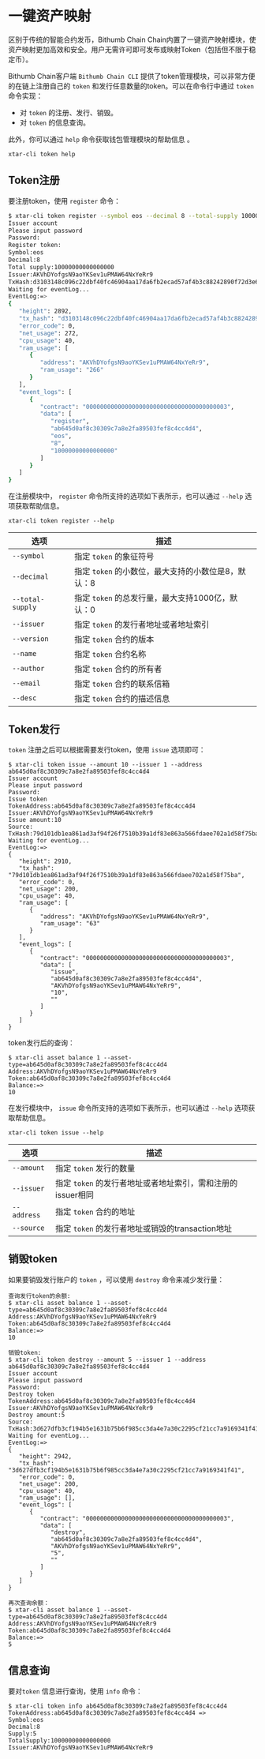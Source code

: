 # 一键资产映射

区别于传统的智能合约发币，Bithumb Chain Chain内置了一键资产映射模块，使资产映射更加高效和安全。用户无需许可即可发布或映射Token（包括但不限于稳定币）。

Bithumb Chain客户端 `Bithumb Chain CLI` 提供了token管理模块，可以非常方便的在链上注册自己的 `token` 和发行任意数量的token。可以在命令行中通过 `token` 命令实现：

- 对 `token` 的注册、发行、销毁。
- 对 `token` 的信息查询。

此外，你可以通过 `help` 命令获取钱包管理模块的帮助信息 。

```shell
xtar-cli token help
```

## Token注册

要注册token，使用 `register` 命令：

```bash
$ xtar-cli token register --symbol eos --decimal 8 --total-supply 10000000000000000 --issuer 1 --version 1.0 --name eos --author AKVhDYofgsN9aoYKSev1uPMAW64NxYeRr9 --email ******@**.com --desc eos1
Issuer account
Please input password
Password:
Register token:
Symbol:eos
Decimal:8
Total supply:10000000000000000
Issuer:AKVhDYofgsN9aoYKSev1uPMAW64NxYeRr9
TxHash:d3103148c096c22dbf40fc46904aa17da6fb2ecad57af4b3c88242890f72d3e6
Waiting for eventLog...
EventLog:=>
{
   "height": 2892,
   "tx_hash": "d3103148c096c22dbf40fc46904aa17da6fb2ecad57af4b3c88242890f72d3e6",
   "error_code": 0,
   "net_usage": 272,
   "cpu_usage": 40,
   "ram_usage": [
      {
         "address": "AKVhDYofgsN9aoYKSev1uPMAW64NxYeRr9",
         "ram_usage": "266"
      }
   ],
   "event_logs": [
      {
         "contract": "0000000000000000000000000000000000000003",
         "data": [
            "register",
            "ab645d0af8c30309c7a8e2fa89503fef8c4cc4d4",
            "eos",
            "8",
            "10000000000000000"
         ]
      }
   ]
}
```

在注册模块中， `register` 命令所支持的选项如下表所示，也可以通过 `--help` 选项获取帮助信息。

```shell
xtar-cli token register --help
```

| 选项             | 描述                                                |
| ---------------- | --------------------------------------------------- |
| `--symbol`       | 指定 `token` 的象征符号                             |
| `--decimal`      | 指定 `token` 的小数位，最大支持的小数位是8，默认：8 |
| `--total-supply` | 指定 `token` 的总发行量，最大支持1000亿，默认：0    |
| `--issuer`       | 指定 `token` 的发行者地址或者地址索引               |
| `--version`      | 指定 `token` 合约的版本                             |
| `--name`         | 指定 `token` 合约名称                               |
| `--author`       | 指定 `token` 合约的所有者                           |
| `--email`        | 指定 `token` 合约的联系信箱                         |
| `--desc`         | 指定 `token` 合约的描述信息                         |

## Token发行

`token` 注册之后可以根据需要发行token，使用 `issue` 选项即可：

```shell
$ xtar-cli token issue --amount 10 --issuer 1 --address ab645d0af8c30309c7a8e2fa89503fef8c4cc4d4
Issuer account
Please input password
Password:
Issue token
TokenAddress:ab645d0af8c30309c7a8e2fa89503fef8c4cc4d4
Issuer:AKVhDYofgsN9aoYKSev1uPMAW64NxYeRr9
Issue amount:10
Source:
TxHash:79d101db1ea861ad3af94f26f7510b39a1df83e863a566fdaee702a1d58f75ba
Waiting for eventLog...
EventLog:=>
{
   "height": 2910,
   "tx_hash": "79d101db1ea861ad3af94f26f7510b39a1df83e863a566fdaee702a1d58f75ba",
   "error_code": 0,
   "net_usage": 200,
   "cpu_usage": 40,
   "ram_usage": [
      {
         "address": "AKVhDYofgsN9aoYKSev1uPMAW64NxYeRr9",
         "ram_usage": "63"
      }
   ],
   "event_logs": [
      {
         "contract": "0000000000000000000000000000000000000003",
         "data": [
            "issue",
            "ab645d0af8c30309c7a8e2fa89503fef8c4cc4d4",
            "AKVhDYofgsN9aoYKSev1uPMAW64NxYeRr9",
            "10",
            ""
         ]
      }
   ]
}
```

token发行后的查询：

```shell
$ xtar-cli asset balance 1 --asset-type=ab645d0af8c30309c7a8e2fa89503fef8c4cc4d4
Address:AKVhDYofgsN9aoYKSev1uPMAW64NxYeRr9
Token:ab645d0af8c30309c7a8e2fa89503fef8c4cc4d4
Balance:=>
10
```

在发行模块中， `issue` 命令所支持的选项如下表所示，也可以通过 `--help` 选项获取帮助信息。

```shell
xtar-cli token issue --help
```

| 选项        | 描述                                                        |
| ----------- | ----------------------------------------------------------- |
| `--amount`  | 指定 `token` 发行的数量                                     |
| `--issuer`  | 指定 `token` 的发行者地址或者地址索引，需和注册的issuer相同 |
| `--address` | 指定 `token` 合约的地址                                     |
| `--source`  | 指定 `token` 的发行者地址或销毁的transaction地址            |

## 销毁token

如果要销毁发行账户的 `token` ，可以使用 `destroy` 命令来减少发行量：

```shell
查询发行token的余额:
$ xtar-cli asset balance 1 --asset-type=ab645d0af8c30309c7a8e2fa89503fef8c4cc4d4
Address:AKVhDYofgsN9aoYKSev1uPMAW64NxYeRr9
Token:ab645d0af8c30309c7a8e2fa89503fef8c4cc4d4
Balance:=>
10

销毁token:
$ xtar-cli token destroy --amount 5 --issuer 1 --address ab645d0af8c30309c7a8e2fa89503fef8c4cc4d4
Issuer account
Please input password
Password:
Destroy token
TokenAddress:ab645d0af8c30309c7a8e2fa89503fef8c4cc4d4
Issuer:AKVhDYofgsN9aoYKSev1uPMAW64NxYeRr9
Destroy amount:5
Source:
TxHash:3d627dfb3cf194b5e1631b75b6f985cc3da4e7a30c2295cf21cc7a9169341f41
Waiting for eventLog...
EventLog:=>
{
   "height": 2942,
   "tx_hash": "3d627dfb3cf194b5e1631b75b6f985cc3da4e7a30c2295cf21cc7a9169341f41",
   "error_code": 0,
   "net_usage": 200,
   "cpu_usage": 40,
   "ram_usage": [],
   "event_logs": [
      {
         "contract": "0000000000000000000000000000000000000003",
         "data": [
            "destroy",
            "ab645d0af8c30309c7a8e2fa89503fef8c4cc4d4",
            "AKVhDYofgsN9aoYKSev1uPMAW64NxYeRr9",
            "5",
            ""
         ]
      }
   ]
}

再次查询余额：
$ xtar-cli asset balance 1 --asset-type=ab645d0af8c30309c7a8e2fa89503fef8c4cc4d4
Address:AKVhDYofgsN9aoYKSev1uPMAW64NxYeRr9
Token:ab645d0af8c30309c7a8e2fa89503fef8c4cc4d4
Balance:=>
5
```

## 信息查询	

要对`token` 信息进行查询，使用 `info` 命令：

```shell
$ xtar-cli token info ab645d0af8c30309c7a8e2fa89503fef8c4cc4d4
TokenAddress:ab645d0af8c30309c7a8e2fa89503fef8c4cc4d4 =>
Symbol:eos
Decimal:8
Supply:5
TotalSupply:10000000000000000
Issuer:AKVhDYofgsN9aoYKSev1uPMAW64NxYeRr9
```
